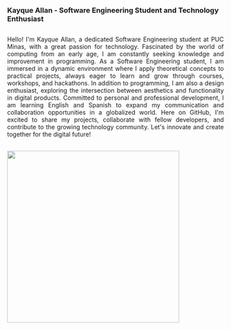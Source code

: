 ### Kayque Allan - Software Engineering Student and Technology Enthusiast
##
<div style="text-align: justify;">
Hello! I'm Kayque Allan, a dedicated Software Engineering student at PUC Minas, with a great passion for technology. Fascinated by the world of computing from an early age, I am constantly seeking knowledge and improvement in programming. As a Software Engineering student, I am immersed in a dynamic environment where I apply theoretical concepts to practical projects, always eager to learn and grow through courses, workshops, and hackathons. In addition to programming, I am also a design enthusiast, exploring the intersection between aesthetics and functionality in digital products. Committed to personal and professional development, I am learning English and Spanish to expand my communication and collaboration opportunities in a globalized world. Here on GitHub, I'm excited to share my projects, collaborate with fellow developers, and contribute to the growing technology community. Let's innovate and create together for the digital future! </div>

##

<img style=width:400px src="https://skillicons.dev/icons?i=java,nodejs,react,js,typescript,html,css,git"/>


</div>



